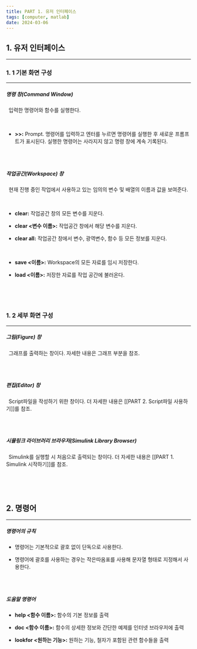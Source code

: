```yaml
---
title: PART 1. 유저 인터페이스
tags: [computer, matlab]
date: 2024-03-06
---
```

## 1.  유저 인터페이스
<hr>

### 1. 1 기본 화면 구성
<hr>

##### 명령 창(Command Window)

&ensp;입력한 명령어와 함수를 실행한다.

<br>

+ **\>>:** Prompt. 명령어를 입력하고 엔터를 누르면 명령어를 실행한 후 새로운 프롬프트가 표시된다. 실행한 명령어는 사라지지 않고 명령 창에 계속 기록된다.

<br>
<br>

##### 작업공간(Workspace) 창

&ensp;현재 진행 중인 작업에서 사용하고 있는 임의의 변수 및 배열의 이름과 값을 보여준다.

<br>

- **clear:** 작업공간 창의 모든 변수를 지운다.
+ **clear <변수 이름>:** 작업공간 창에서 해당 변수를 지운다.
- **clear all:** 작업공간 창에서 변수, 광역변수, 함수 등 모든 정보를 지운다.

<br>

- **save <이름>:** Workspace의 모든 자료를 임시 저장한다.
+ **load <이름>:** 저장한 자료를 작업 공간에 불러온다.

<br>
<br>
<br>

### 1. 2 세부 화면 구성
<hr>

##### 그림(Figure) 창

&ensp;그래프를 출력하는 창이다. 자세한 내용은 그래프 부분을 참조.

<br>
<br>

##### 편집(Editor) 창

&ensp;Script파일을 작성하기 위한 창이다. 더 자세한 내용은 [[PART 2. Script파일 사용하기]]를 참조.

<br>
<br>

##### 시뮬링크 라이브러리 브라우저(Simulink Library Browser)

&ensp;Simulink를 실행할 시 처음으로 출력되는 창이다. 더 자세한 내용은 [[PART 1. Simulink 시작하기]]를 참조.

<br>
<br>
<br>

## 2. 명령어
<hr>

##### 명령어의 규칙

- 명령어는 기본적으로 괄호 없이 단독으로 사용한다.
+ 명령어에 괄호를 사용하는 경우는 작은따옴표를 사용해 문자열 형태로 지정해서 사용한다.

<br>
<br>

##### 도움말 명령어

- **help <함수 이름>:** 함수의 기본 정보를 출력
+ **doc <함수 이름>:** 함수의 상세한 정보와 간단한 예제를 인터넷 브라우저에 출력
- **lookfor <원하는 기능>:** 원하는 기능, 철자가 포함된 관련 함수들을 출력 


<br>
<br>
<br>


